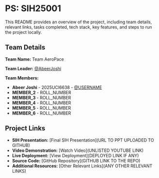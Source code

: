 # PS: SIH25001

This README provides an overview of the project, including team details, relevant links, tasks completed, tech stack, key features, and steps to run the project locally.

## Team Details

**Team Name:** Team AeroPace

**Team Leader:** [@AbeerJoshi](https://github.com/AbeerJoshi/)

**Team Members:**

- **Abeer Joshi** - 2025UCI6638 - [@USERNAME](https://github.com/AbeerJoshi/)
- **MEMBER_2** - ROLL_NUMBER
- **MEMBER_3** - ROLL_NUMBER
- **MEMBER_4** - ROLL_NUMBER
- **MEMBER_5** - ROLL_NUMBER
- **MEMBER_6** - ROLL_NUMBER

## Project Links

- **SIH Presentation:** [Final SIH Presentation](URL TO PPT UPLOADED TO GITHUB)
- **Video Demonstration:** [Watch Video](UNLISTED YOUTUBE LINK)
- **Live Deployment:** [View Deployment](DEPLOYED LINK IF ANY)
- **Source Code:** [GitHub Repository](GITHUB LINK TO THE REPO)
- **Additional Resources:** [Other Relevant Links](ANY OTHER RELEVANT LINKS)

